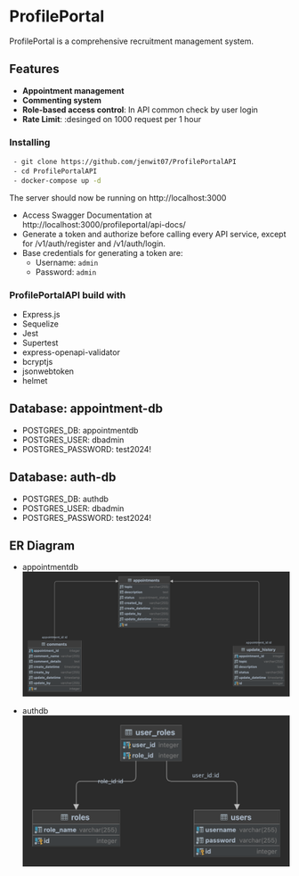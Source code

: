 # ProfilePortal
ProfilePortal is a comprehensive recruitment management system.

## Features
 - **Appointment management**
 - **Commenting system**
 - **Role-based access control**: In API common check by user login
 - **Rate Limit**: :desinged on 1000 request per 1 hour

### Installing
```sh
 - git clone https://github.com/jenwit07/ProfilePortalAPI
 - cd ProfilePortalAPI
 - docker-compose up -d
 ```

 The server should now be running on http://localhost:3000
  - Access Swagger Documentation at http://localhost:3000/profileportal/api-docs/
  - Generate a token and authorize before calling every API service, except for /v1/auth/register and /v1/auth/login.
  - Base credentials for generating a token are:
    - Username: `admin`
    - Password: `admin`

### ProfilePortalAPI build with
 - Express.js
 - Sequelize
 - Jest
 - Supertest
 - express-openapi-validator
 - bcryptjs
 - jsonwebtoken
 - helmet

 ## Database: appointment-db
 - POSTGRES_DB: appointmentdb
 - POSTGRES_USER: dbadmin
 - POSTGRES_PASSWORD: test2024!

 ## Database: auth-db
 - POSTGRES_DB: authdb
 - POSTGRES_USER: dbadmin
 - POSTGRES_PASSWORD: test2024!

 ## ER Diagram
 - appointmentdb
![ER Diagram](./er-diagram/appointments.png)

 - authdb
![ER Diagram](./er-diagram/roles.png)